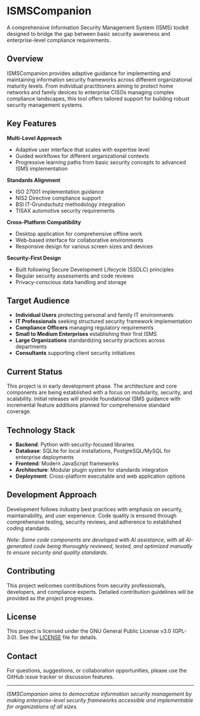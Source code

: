 # ISMSCompanion

A comprehensive Information Security Management System (ISMS) toolkit designed to bridge the gap between basic security awareness and enterprise-level compliance requirements.

## Overview

ISMSCompanion provides adaptive guidance for implementing and maintaining information security frameworks across different organizational maturity levels. From individual practitioners aiming to protect home networks and family devices to enterprise CISOs managing complex compliance landscapes, this tool offers tailored support for building robust security management systems.

## Key Features

**Multi-Level Approach**

- Adaptive user interface that scales with expertise level
- Guided workflows for different organizational contexts
- Progressive learning paths from basic security concepts to advanced ISMS implementation

**Standards Alignment**

- ISO 27001 implementation guidance
- NIS2 Directive compliance support
- BSI IT-Grundschutz methodology integration
- TISAX automotive security requirements

**Cross-Platform Compatibility**

- Desktop application for comprehensive offline work
- Web-based interface for collaborative environments
- Responsive design for various screen sizes and devices

**Security-First Design**

- Built following Secure Development Lifecycle (SSDLC) principles
- Regular security assessments and code reviews
- Privacy-conscious data handling and storage

## Target Audience

- **Individual Users** protecting personal and family IT environments
- **IT Professionals** seeking structured security framework implementation
- **Compliance Officers** managing regulatory requirements
- **Small to Medium Enterprises** establishing their first ISMS
- **Large Organizations** standardizing security practices across departments
- **Consultants** supporting client security initiatives

## Current Status

This project is in early development phase. The architecture and core components are being established with a focus on modularity, security, and scalability. Initial releases will provide foundational ISMS guidance with incremental feature additions planned for comprehensive standard coverage.

## Technology Stack

- **Backend**: Python with security-focused libraries
- **Database**: SQLite for local installations, PostgreSQL/MySQL for enterprise deployments
- **Frontend**: Modern JavaScript frameworks
- **Architecture**: Modular plugin system for standards integration
- **Deployment**: Cross-platform executable and web application options

## Development Approach

Development follows industry best practices with emphasis on security, maintainability, and user experience. Code quality is ensured through comprehensive testing, security reviews, and adherence to established coding standards.

_Note: Some code components are developed with AI assistance, with all AI-generated code being thoroughly reviewed, tested, and optimized manually to ensure security and quality standards._

## Contributing

This project welcomes contributions from security professionals, developers, and compliance experts. Detailed contribution guidelines will be provided as the project progresses.

## License

This project is licensed under the GNU General Public License v3.0 (GPL-3.0). See the [LICENSE](LICENSE) file for details.

## Contact

For questions, suggestions, or collaboration opportunities, please use the GitHub issue tracker or discussion features.

---

_ISMSCompanion aims to democratize information security management by making enterprise-level security frameworks accessible and implementable for organizations of all sizes._
